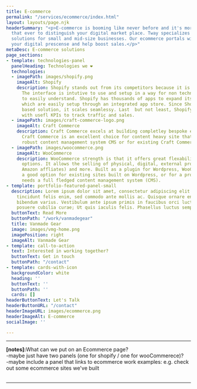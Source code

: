 ```yaml
---
title: E-commerce
permalink: "/services/ecommerce/index.html"
layout: layouts/page.njk
headerSummary: "<p>E-commerce is booming like never before and it's more important
  that ever to distinguish your digital market place. Tway specializes in e-commerce
  solutions for small and mid-size businesses. Our ecommerce portals will improve
  your digital prescense and help boost sales.</p>"
metaDesc: E-commerce solutions
page_sections:
- template: technologies-panel
  panelHeading: Technologies we ❤️
  technologies:
  - imagePath: images/shopify.png
    imageAlt: Shopify
    description: Shopify stands out from its competitors because it is user friendly.
      The interface is intutive to use and setup in a way for non technical users
      to easily understand. Shopify has thousands of apps to expand its functionality
      which are easily setup through an integrated app store. Since Shopify is a cloud
      based solution, it scales seamlessy. Last  but not least, Shopify provides you
      with usefl KPIs to track traffic and sales.
  - imagePath: images/craft-commerce-logo.png
    imageAlt: Craft Commerce
    description: Craft Commerce excels at building completley bespoke eCommerce websites.
      Craft Commerce is an excellent choice for content heavy site that need a more
      robust content management system CMS or for existing Craft Commerce sites.
  - imagePath: images/woocommerce.png
    imageAlt: WooCommerce
    description: WooCommerce strength is that it offers great flexability and customization
      options. It allows the selling of physical, digital, external products (e.g
      Amazon affliates) and more. Built as a plugin for Wordpress, WooCommerce is
      a good option for existing sites built on Wordpress, or for a project which
      needs a full fledged content management system (CMS).
- template: portfolio-featured-panel-small
  description: Lorem ipsum dolor sit amet, consectetur adipiscing elit. Pellentesque
    tincidunt felis enim, sed commodo ante mollis ac. Quisque ornare enim nec urna
    bibendum varius. Vestibulum ante ipsum primis in faucibus orci luctus et ultrices
    posuere cubilia curae; Ut quis iaculis felis. Phasellus luctus semper velit.
  buttonText: Read More
  buttonPath: "/work/vanmadegear"
  title: Vanmade Gear
  image: images/vmg-home.png
  imagePosition: right
  imageAlt: Vanmade Gear
- template: call-to-action
  text: Interested in working together?
  buttonText: Get in touch
  buttonPath: "/contact"
- template: cards-with-icon
  backgroundColor: white
  heading: ''
  buttonText: ''
  buttonPath: ''
  cards: []
headerButtonText: Let's Talk
headerButtonURL: "/contact"
headerImageURL: images/ecommerce.png
headerImageAlt: E-commerce
socialImage: ''

---
```

*******
<strong>[notes]:</strong>What can we put on an Ecommerce page?
<br>
-maybe just have two panels (one for shopify / one for wooCommerece)?
<br>
-maybe include a panel that links to ecommerce work examples: e.g. check out some ecommerce sites we've built
<br>
<br>
*******